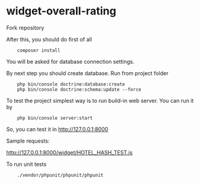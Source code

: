 widget-overall-rating
=====================

Fork repository

After this, you should do first of all
```
    composer install
```

You will be asked for database connection settings.

By next step you should create database. Run from project folder
```
    php bin/console doctrine:database:create
    php bin/console doctrine:schema:update --force
```

To test the project simplest way is to run build-in web server. You
can run it by

```
    php bin/console server:start
```

So, you can test it in http://127.0.0.1:8000

Sample requests:

http://127.0.0.1:8000/widget/HOTEL_HASH_TEST.js

To run unit tests
```
    ./vendor/phpunit/phpunit/phpunit
```